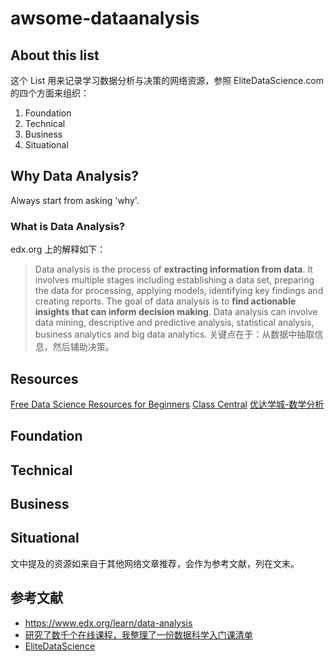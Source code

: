 # awsome-dataanalysis

## About this list
这个 List 用来记录学习数据分析与决策的网络资源，参照 EliteDataScience.com 的四个方面来组织：
1. Foundation
2. Technical
3. Business
4. Situational

## Why Data Analysis?
Always start from asking 'why'.

### What is Data Analysis?
edx.org 上的解释如下：
>Data analysis is the process of **extracting information from data**. It involves multiple stages including establishing a data set, preparing the data for processing, applying models, identifying key findings and creating reports. The goal of data analysis is to **find actionable insights that can inform decision making**. Data analysis can involve data mining, descriptive and predictive analysis, statistical analysis, business analytics and big data analytics.
关键点在于：从数据中抽取信息，然后辅助决策。

## Resources
[Free Data Science Resources for Beginners](https://elitedatascience.com/data-science-resources)
[Class Central](https://www.class-central.com/subject/data-analysis#)
[优达学城-数学分析](https://cn.udacity.com/courses/data-analytics)





## Foundation


## Technical


## Business


## Situational


文中提及的资源如来自于其他网络文章推荐，会作为参考文献，列在文末。

## 参考文献
- https://www.edx.org/learn/data-analysis
- [研究了数千个在线课程，我整理了一份数据科学入门课清单](https://mp.weixin.qq.com/s?src=3&timestamp=1543029188&ver=1&signature=fZ5HsUYiytbTgb8SekmcI3g9oizZncGBgdipWihPFh2CH855dp3F7Z4I08wUqVdXoAoDHmWey6bu6HRum37zTmcj7THo0hW5n5N8rIr-F1UY0C10ZJ8P2zZ4c0U6vwc-GbrN7SbdFC*ZW*Qg5Q3*RQrnSt-C65d0em3cTCrDEx8=)
- [EliteDataScience](https://elitedatascience.com/category/resources)

